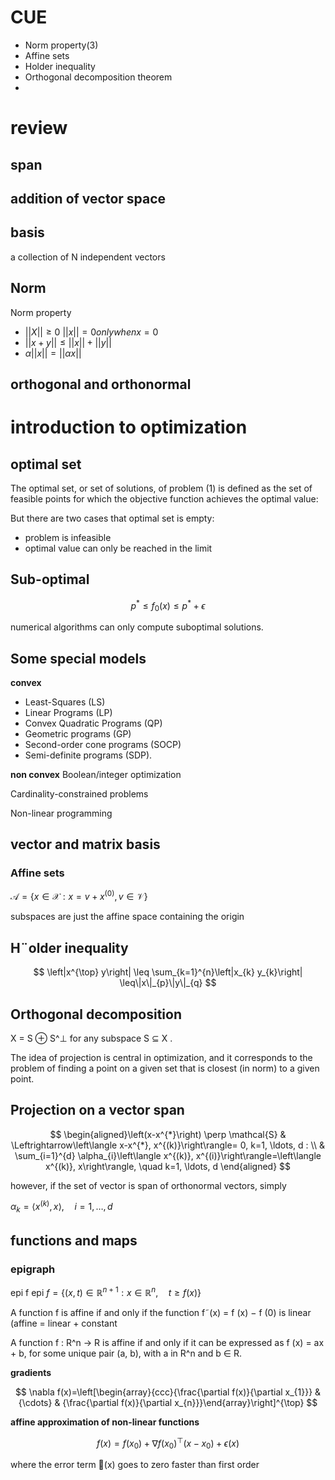 # CUE
- Norm property(3)
- Affine sets
- Holder inequality
- Orthogonal decomposition theorem
- 
# review
## span
## addition of vector space
## basis
a collection of N independent vectors
## Norm
Norm property
- $||X|| \geq 0$ $||x|| = 0 only when x =0$
- $||x + y|| \leq ||x|| + ||y||$
- $\alpha ||x|| = ||\alpha x||$

## orthogonal and orthonormal


# introduction to optimization
## optimal set
The optimal set, or set of solutions, of problem (1) is defined as the set of feasible points for which the objective function achieves the optimal value:

But there are two cases that optimal set is empty:
- problem is infeasible
- optimal value can only be reached in the limit

## Sub-optimal
$$
p^{*} \leq f_{0}(x) \leq p^{*}+\epsilon
$$

numerical algorithms can only compute suboptimal solutions.

## Some special models
**convex**
- Least-Squares (LS)
- Linear Programs (LP)
- Convex Quadratic Programs (QP)
- Geometric programs (GP)
- Second-order cone programs (SOCP)
- Semi-definite programs (SDP).

**non convex**
Boolean/integer optimization

Cardinality-constrained problems

Non-linear programming

## vector and matrix basis
### Affine sets
$\mathcal{A}=\left\{x \in \mathcal{X} : x=v+x^{(0)}, v \in \mathcal{V}\right\}$

subspaces are just the affine space containing the origin

## H¨older inequality

$$
\left|x^{\top} y\right| \leq \sum_{k=1}^{n}\left|x_{k} y_{k}\right| \leq\|x\|_{p}\|y\|_{q}
$$

## Orthogonal decomposition 
X = S ⊕ S^⊥ for any subspace S ⊆ X .


The idea of projection is central in optimization, and it corresponds to the problem of finding a point on a given set that is closest (in norm) to a given point.

## Projection on a vector span

$$
\begin{aligned}\left(x-x^{*}\right) \perp \mathcal{S} & \Leftrightarrow\left\langle x-x^{*}, x^{(k)}\right\rangle= 0, k=1, \ldots, d : \\ & \sum_{i=1}^{d} \alpha_{i}\left\langle x^{(k)}, x^{(i)}\right\rangle=\left\langle x^{(k)}, x\right\rangle, \quad k=1, \ldots, d \end{aligned}
$$

however, if the set of vector is span of orthonormal vectors,
simply

$\alpha_{k}=\left\langle x^{(k)}, x\right\rangle, \quad i=1, \ldots, d$

## functions and maps
### epigraph
epi f
$\text { epi } f=\left\{(x, t) \in \mathbb{R}^{n+1} : x \in \mathbb{R}^{n}, \quad t \geq f(x)\right\}$



A function f is affine if and only if the function f˜(x) = f (x) − f (0) is linear (affine = linear + constant

A function f : R^n → R is affine if and only if it can be expressed as f (x) = ax + b, for some unique pair (a, b), with a in R^n and b ∈ R.

**gradients**

$$
\nabla f(x)=\left[\begin{array}{ccc}{\frac{\partial f(x)}{\partial x_{1}}} & {\cdots} & {\frac{\partial f(x)}{\partial x_{n}}}\end{array}\right]^{\top}
$$


**affine approximation of non-linear functions**

$$
f(x)=f\left(x_{0}\right)+\nabla f\left(x_{0}\right)^{\top}\left(x-x_{0}\right)+\epsilon(x)
$$

where the error term (x) goes to zero faster than first order


